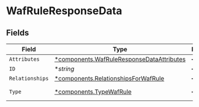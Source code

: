 # WafRuleResponseData


## Fields

| Field                                                                                                 | Type                                                                                                  | Required                                                                                              | Description                                                                                           | Example                                                                                               |
| ----------------------------------------------------------------------------------------------------- | ----------------------------------------------------------------------------------------------------- | ----------------------------------------------------------------------------------------------------- | ----------------------------------------------------------------------------------------------------- | ----------------------------------------------------------------------------------------------------- |
| `Attributes`                                                                                          | [*components.WafRuleResponseDataAttributes](../../models/components/wafruleresponsedataattributes.md) | :heavy_minus_sign:                                                                                    | N/A                                                                                                   |                                                                                                       |
| `ID`                                                                                                  | **string*                                                                                             | :heavy_minus_sign:                                                                                    | N/A                                                                                                   | 3krg2uUGZzb2W9Euo4moOR                                                                                |
| `Relationships`                                                                                       | [*components.RelationshipsForWafRule](../../models/components/relationshipsforwafrule.md)             | :heavy_minus_sign:                                                                                    | N/A                                                                                                   |                                                                                                       |
| `Type`                                                                                                | [*components.TypeWafRule](../../models/components/typewafrule.md)                                     | :heavy_minus_sign:                                                                                    | Resource type.                                                                                        |                                                                                                       |